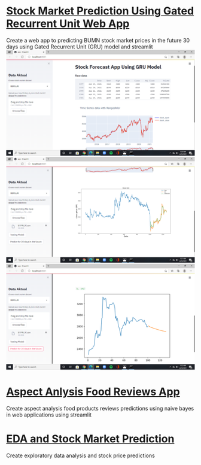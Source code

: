 # [**Stock Market Prediction Using Gated Recurrent Unit Web App**](https://github.com/sandrafitrie/Forecasting_stockprice)

Create a web app to predicting BUMN stock market prices in the future 30 days using Gated Recurrent Unit (GRU) model and streamlit
![](https://github.com/sandrafitrie/Portfolio/blob/main/images/Screenshot%20(36).png)
![](https://github.com/sandrafitrie/Portfolio/blob/main/images/Screenshot%20(37).png)
![](https://github.com/sandrafitrie/Portfolio/blob/main/images/Screenshot%20(38).png)

# [**Aspect Anlysis Food Reviews App**](https://github.com/sandrafitrie/Absa)

Create aspect analysis food products reviews predictions using naive bayes in web applications using streamlit

# [**EDA and Stock Market Prediction**](https://github.com/sandrafitrie/EDA)

Create exploratory data analysis and stock price predictions 

